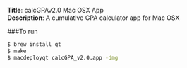 **Title**: calcGPAv2.0 Mac OSX App  
**Description**: A cumulative GPA calculator app for Mac OSX  

###To run
```sh
$ brew install qt
$ make
$ macdeployqt calcGPA_v2.0.app -dmg
```
